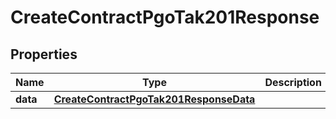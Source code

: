 

# CreateContractPgoTak201Response


## Properties

| Name | Type | Description | Notes |
|------------ | ------------- | ------------- | -------------|
|**data** | [**CreateContractPgoTak201ResponseData**](CreateContractPgoTak201ResponseData.md) |  |  |



